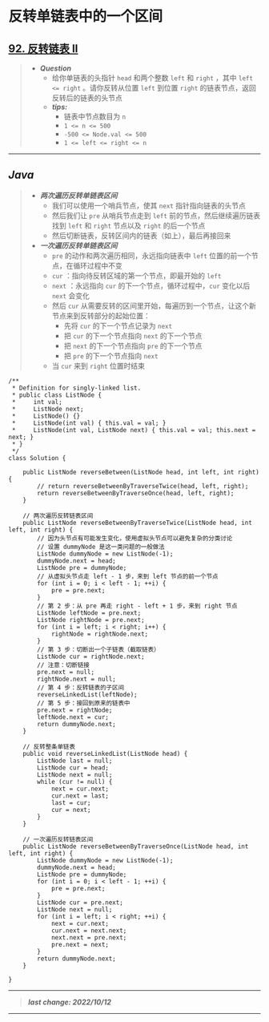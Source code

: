 # 反转单链表中的一个区间

## [92. 反转链表 II](https://leetcode.cn/problems/reverse-linked-list-ii/)

> - ***Question***
>   - 给你单链表的头指针 `head` 和两个整数 `left` 和 `right` ，其中 `left <= right` 。请你反转从位置 `left` 到位置 `right` 的链表节点，返回反转后的链表的头节点
>   - ***tips:***
>     - 链表中节点数目为 `n` 
>     - `1 <= n <= 500`
>     - `-500 <= Node.val <= 500`
>     - `1 <= left <= right <= n`

---

## *Java*

> - ***两次遍历反转单链表区间***
>   - 我们可以使用一个哨兵节点，使其 `next` 指针指向链表的头节点
>   - 然后我们让 `pre` 从哨兵节点走到 `left` 前的节点，然后继续遍历链表找到 `left` 和 `right` 节点以及 `right` 的后一个节点
>   - 然后切断链表，反转区间内的链表（如上），最后再接回来
> - ***一次遍历反转单链表区间***
>   -  `pre` 的动作和两次遍历相同，永远指向链表中 `left` 位置的前一个节点，在循环过程中不变
>   -  `cur` ：指向待反转区域的第一个节点，即最开始的 `left` 
>   -  `next` ：永远指向 `cur` 的下一个节点，循环过程中，`cur` 变化以后 `next` 会变化
>   - 然后 `cur` 从需要反转的区间里开始，每遍历到一个节点，让这个新节点来到反转部分的起始位置：
>     - 先将 `cur` 的下一个节点记录为 `next` 
>     - 把 `cur` 的下一个节点指向 `next` 的下一个节点
>     - 把 `next` 的下一个节点指向 `pre` 的下一个节点
>     - 把 `pre` 的下一个节点指向 `next`
>   - 当 `cur` 来到 `right` 位置时结束

```
/**
 * Definition for singly-linked list.
 * public class ListNode {
 *     int val;
 *     ListNode next;
 *     ListNode() {}
 *     ListNode(int val) { this.val = val; }
 *     ListNode(int val, ListNode next) { this.val = val; this.next = next; }
 * }
 */
class Solution {
    
    public ListNode reverseBetween(ListNode head, int left, int right) {
        // return reverseBetweenByTraverseTwice(head, left, right);
        return reverseBetweenByTraverseOnce(head, left, right);
    }
    
    // 两次遍历反转链表区间
    public ListNode reverseBetweenByTraverseTwice(ListNode head, int left, int right) {
        // 因为头节点有可能发生变化，使用虚拟头节点可以避免复杂的分类讨论
        // 设置 dummyNode 是这一类问题的一般做法
        ListNode dummyNode = new ListNode(-1);
        dummyNode.next = head;
        ListNode pre = dummyNode;
        // 从虚拟头节点走 left - 1 步，来到 left 节点的前一个节点
        for (int i = 0; i < left - 1; ++i) {
            pre = pre.next;
        }
        // 第 2 步：从 pre 再走 right - left + 1 步，来到 right 节点
        ListNode leftNode = pre.next;
        ListNode rightNode = pre.next;
        for (int i = left; i < right; i++) {
            rightNode = rightNode.next;
        }
        // 第 3 步：切断出一个子链表（截取链表）
        ListNode cur = rightNode.next;
        // 注意：切断链接
        pre.next = null;
        rightNode.next = null;
        // 第 4 步：反转链表的子区间
        reverseLinkedList(leftNode);
        // 第 5 步：接回到原来的链表中
        pre.next = rightNode;
        leftNode.next = cur;
        return dummyNode.next;
    }
    
    // 反转整条单链表
    public void reverseLinkedList(ListNode head) {
        ListNode last = null;
        ListNode cur = head;
        ListNode next = null;
        while (cur != null) {
            next = cur.next;
            cur.next = last;
            last = cur;
            cur = next;
        }
    }
    
    // 一次遍历反转链表区间
    public ListNode reverseBetweenByTraverseOnce(ListNode head, int left, int right) {
        ListNode dummyNode = new ListNode(-1);
        dummyNode.next = head;
        ListNode pre = dummyNode;
        for (int i = 0; i < left - 1; ++i) {
            pre = pre.next;
        }
        ListNode cur = pre.next;
        ListNode next = null;
        for (int i = left; i < right; ++i) {
            next = cur.next;
            cur.next = next.next;
            next.next = pre.next;
            pre.next = next;
        }
        return dummyNode.next;
    }
    
}
```

---

> ***last change: 2022/10/12***

---
